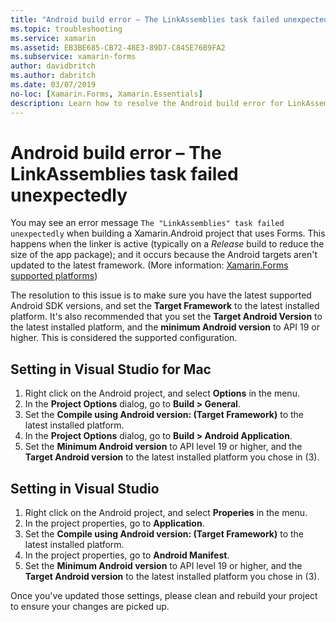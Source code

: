 ```yaml
---
title: "Android build error – The LinkAssemblies task failed unexpectedly"
ms.topic: troubleshooting
ms.service: xamarin
ms.assetid: EB3BE685-CB72-48E3-89D7-C845E76B9FA2
ms.subservice: xamarin-forms
author: davidbritch
ms.author: dabritch
ms.date: 03/07/2019
no-loc: [Xamarin.Forms, Xamarin.Essentials]
description: Learn how to resolve the Android build error for LinkAssembly failures by setting the Target Framework to the latest installed platform.
---
```


# Android build error – The LinkAssemblies task failed unexpectedly

You may see an error message `The "LinkAssemblies" task failed unexpectedly` when building a Xamarin.Android project that uses Forms. This happens when the linker is active (typically on a *Release* build to reduce the size of the app package); and it occurs because the Android targets aren't updated to the latest framework. (More information: [Xamarin.Forms supported platforms](~/get-started/supported-platforms.md#android-platform-support))

The resolution to this issue is to make sure you have the latest supported Android SDK versions, and set the **Target Framework** to the latest installed platform. It's also recommended that you set the **Target Android Version** to the latest installed platform, and the **minimum Android version** to API 19 or higher. This is considered the supported configuration.

## Setting in Visual Studio for Mac

1. Right click on the Android project, and select **Options** in the menu.
2. In the **Project Options** dialog, go to **Build > General**.
3. Set the **Compile using Android version: (Target Framework)** to the latest installed platform.
4. In the **Project Options** dialog, go to **Build > Android Application**.
5. Set the **Minimum Android version** to API level 19 or higher, and the **Target Android version** to the latest installed platform you chose in (3).

## Setting in Visual Studio

1. Right click on the Android project, and select **Properies** in the menu.
2. In the project properties, go to **Application**.
3. Set the **Compile using Android version: (Target Framework)** to the latest installed platform.
4. In the project properties, go to **Android Manifest**.
5. Set the **Minimum Android version** to API level 19 or higher, and the **Target Android version** to the latest installed platform you chose in (3).

Once you've updated those settings, please clean and rebuild your project to ensure your changes are picked up.
